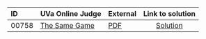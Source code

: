 | ID | UVa Online Judge | External | Link to solution |
|:---|:---|:---|:---:|
| 00758 | [The Same Game](https://onlinejudge.org/index.php?option=com_onlinejudge&Itemid=8&category=667&page=show_problem&problem=699) | [PDF](https://onlinejudge.org/external/7/758.pdf) | [Solution](https%3A//github.com/versenyi98/programming-contests/tree/master/UVa%20Online%20Judge/00758%2520-%2520The%2520Same%2520Game)|
